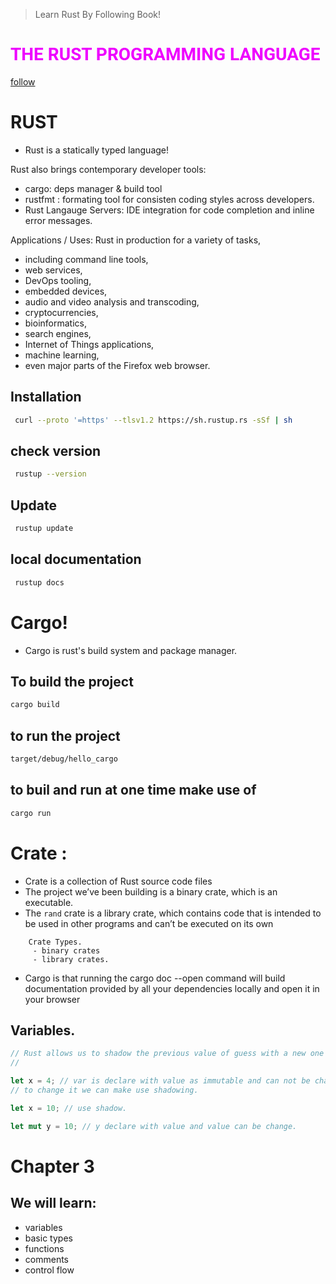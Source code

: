 > Learn Rust By Following Book!

<h1 style="font-family:roboto;text-transform:uppercase;color:#ee00ff;">The Rust Programming Language</h1>


[follow](https://doc.rust-lang.org/book/ch00-00-introduction.html)


# RUST
 - Rust is a statically typed language!

Rust also brings contemporary developer tools:
 - cargo: deps manager & build tool
 - rustfmt : formating tool for consisten coding styles across developers.
 - Rust Langauge Servers: IDE integration for code completion and inline error messages.

Applications / Uses: 
  Rust in production for a variety of tasks, 
   - including command line tools, 
   - web services, 
   - DevOps tooling, 
   - embedded devices, 
   - audio and video analysis and transcoding, 
   - cryptocurrencies, 
   - bioinformatics, 
   - search engines, 
   - Internet of Things applications, 
   - machine learning, 
   - even major parts of the Firefox web browser.


## Installation 

```bash
 curl --proto '=https' --tlsv1.2 https://sh.rustup.rs -sSf | sh
```

## check version

```bash
 rustup --version
```
## Update

```bash
 rustup update
```

## local documentation

```bash
 rustup docs
```


# Cargo!
 - Cargo is rust's build system and package manager.

## To build the project
```bash
cargo build
```

## to run the project
```bash
target/debug/hello_cargo
```

## to buil and run at one time make use of 

```bash
cargo run
```

# Crate : 
   - Crate is a collection of Rust source code files
   - The project we’ve been building is a binary crate, which is an executable. 
   - The `rand` crate is a library crate, which contains code that is intended to be used in other programs and can’t be executed on its own

```
    Crate Types.
     - binary crates
     - library crates.

```

   - Cargo is that running the cargo doc --open command will build documentation provided by all your dependencies locally and open it in your browser

## Variables.
```rust
// Rust allows us to shadow the previous value of guess with a new one
// 

let x = 4; // var is declare with value as immutable and can not be changed. 
// to change it we can make use shadowing.

let x = 10; // use shadow.

let mut y = 10; // y declare with value and value can be change.


```

# Chapter 3
We will learn:
-
 - variables
 - basic types
 - functions
 - comments
 - control flow